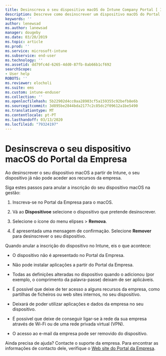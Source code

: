 ```yaml
---
title: Desinscreva o seu dispositivo macOS do Intune Company Portal [ Intune Company Portal ] Microsoft Docs
description: Descreve como desinscrever um dispositivo macOS do Portal da Empresa
keywords: ''
author: lenewsad
ms.author: lanewsad
manager: dougeby
ms.date: 03/20/2019
ms.topic: article
ms.prod: ''
ms.service: microsoft-intune
ms.subservice: end-user
ms.technology: ''
ms.assetid: dd79fc4d-6265-4dd0-87fb-8ab66b1cf692
searchScope:
- User help
ROBOTS: ''
ms.reviewer: elocholi
ms.suite: ems
ms.custom: intune-enduser
ms.collection: ''
ms.openlocfilehash: 5b22902d4cc0aa28903cf5a159355c92befb8e6b
ms.sourcegitcommit: 3d895be2844bda2177c2c85dc2f09612a1be5490
ms.translationtype: MT
ms.contentlocale: pt-PT
ms.lasthandoff: 03/13/2020
ms.locfileid: "79324197"
---
```

# <a name="unenroll-your-macos-device-from-company-portal"></a>Desinscreva o seu dispositivo macOS do Portal da Empresa

Ao desinscrever o seu dispositivo macOS a partir de Intune, o seu dispositivo já não pode aceder aos recursos da empresa.

Siga estes passos para anular a inscrição do seu dispositivo macOS na gestão:

1. Inscreva-se no Portal da Empresa para o macOS.
2. Vá ao **Dispositivoe** selecione o dispositivo que pretende desinscrever.

3. Selecione o ícone do menu elipses > **Remova**.
4. É apresentada uma mensagem de confirmação. Selecione **Remover** para desinscrever o seu dispositivo. 

Quando anular a inscrição do dispositivo no Intune, eis o que acontece:

- O dispositivo não é apresentado no Portal da Empresa.

- Não pode instalar aplicações a partir do Portal da Empresa.

- Todas as definições alteradas no dispositivo quando o adicionou (por exemplo, o comprimento da palavra-passe) deixam de ser aplicáveis.

- É possível que deixe de ter acesso a alguns recursos da empresa, como partilhas de ficheiros ou web sites internos, no seu dispositivo.

- Deixará de poder utilizar aplicações e dados da empresa no seu dispositivo.

- É possível que deixe de conseguir ligar-se à rede da sua empresa através de Wi-Fi ou de uma rede privada virtual (VPN).

- O acesso ao e-mail da empresa pode ser removido do dispositivo.

Ainda precisa de ajuda? Contacte o suporte da empresa. Para encontrar as informações de contacto dele, verifique o [Web site do Portal da Empresa](https://go.microsoft.com/fwlink/?linkid=2010980).
